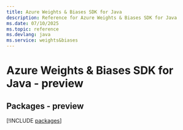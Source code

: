 ```yaml
---
title: Azure Weights & Biases SDK for Java
description: Reference for Azure Weights & Biases SDK for Java
ms.date: 07/10/2025
ms.topic: reference
ms.devlang: java
ms.service: weights&biases
---
```

# Azure Weights & Biases SDK for Java - preview
## Packages - preview
[!INCLUDE [packages](weights-&-biases-index.md)]